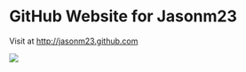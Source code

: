 # GitHub Website for Jasonm23
Visit at http://jasonm23.github.com


![](https://raw.github.com/gist/2868981/42257bf1717a835b1c9af65a7b0c89739f5b36e2/xterm-256color.svg)